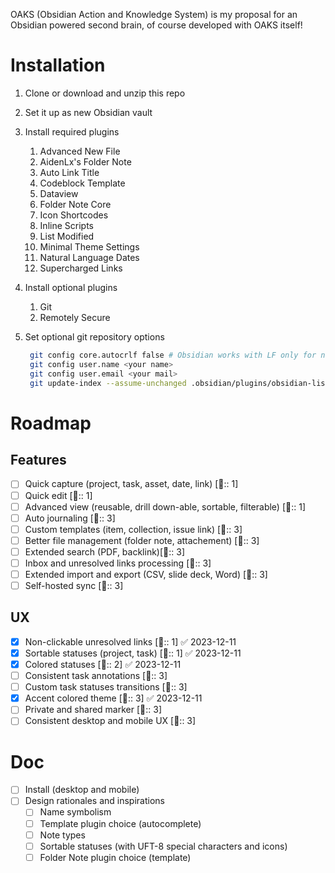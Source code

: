 OAKS (Obsidian Action and Knowledge System) is my proposal for an Obsidian powered second brain, of course developed with OAKS itself!

# Installation

1. Clone or download and unzip this repo
2. Set it up as new Obsidian vault
3. Install required plugins
    1. Advanced New File
    2. AidenLx's Folder Note
    3. Auto Link Title
    4. Codeblock Template
    5. Dataview
    6. Folder Note Core
    7. Icon Shortcodes
    8. Inline Scripts
    9. List Modified
    10. Minimal Theme Settings
    11. Natural Language Dates
    12. Supercharged Links
4. Install optional plugins
    1. Git
    2. Remotely Secure
5. Set optional git repository options

   ```bash
    git config core.autocrlf false # Obsidian works with LF only for now
    git config user.name <your name>
    git config user.email <your mail>
    git update-index --assume-unchanged .obsidian/plugins/obsidian-list-modified/data.json # Tracked notes are stored in plugin settings for now
    ```

# Roadmap

## Features

- [ ] Quick capture (project, task, asset, date, link) [🏅:: 1]
- [ ] Quick edit [🏅:: 1]
- [ ] Advanced view (reusable, drill down-able, sortable, filterable) [🏅:: 1]
- [ ] Auto journaling [🏅:: 3]
- [ ] Custom templates (item, collection, issue link) [🏅:: 3]
- [ ] Better file management (folder note, attachement) [🏅:: 3]
- [ ] Extended search (PDF, backlink)[🏅:: 3]
- [ ] Inbox and unresolved links processing [🏅:: 3]
- [ ] Extended import and export (CSV, slide deck, Word) [🏅:: 3]
- [ ] Self-hosted sync [🏅:: 3]

## UX

- [x] Non-clickable unresolved links [🏅:: 1] ✅ 2023-12-11
- [x] Sortable statuses (project, task) [🏅:: 1] ✅ 2023-12-11
- [x] Colored statuses [🏅:: 2] ✅ 2023-12-11
- [ ] Consistent task annotations [🏅:: 3]
- [ ] Custom task statuses transitions [🏅:: 3]
- [x] Accent colored theme [🏅:: 3] ✅ 2023-12-11
- [ ] Private and shared marker [🏅:: 3]
- [ ] Consistent desktop and mobile UX [🏅:: 3]

# Doc

- [ ] Install (desktop and mobile)
- [ ] Design rationales and inspirations
    - [ ] Name symbolism
    - [ ] Template plugin choice (autocomplete)
    - [ ] Note types
    - [ ] Sortable statuses (with UFT-8 special characters and icons)
    - [ ] Folder Note plugin choice (template)